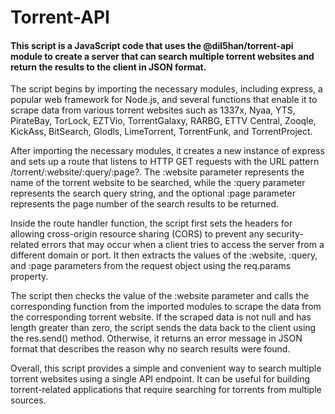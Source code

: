 # Torrent-API


#### This script is a JavaScript code that uses the @dil5han/torrent-api module to create a server that can search multiple torrent websites and return the results to the client in JSON format.

The script begins by importing the necessary modules, including express, a popular web framework for Node.js, and several functions that enable it to scrape data from various torrent websites such as 1337x, Nyaa, YTS, PirateBay, TorLock, EZTVio, TorrentGalaxy, RARBG, ETTV Central, Zooqle, KickAss, BitSearch, Glodls, LimeTorrent, TorrentFunk, and TorrentProject.

After importing the necessary modules, it creates a new instance of express and sets up a route that listens to HTTP GET requests with the URL pattern /torrent/:website/:query/:page?. The :website parameter represents the name of the torrent website to be searched, while the :query parameter represents the search query string, and the optional :page parameter represents the page number of the search results to be returned.

Inside the route handler function, the script first sets the headers for allowing cross-origin resource sharing (CORS) to prevent any security-related errors that may occur when a client tries to access the server from a different domain or port. It then extracts the values of the :website, :query, and :page parameters from the request object using the req.params property.

The script then checks the value of the :website parameter and calls the corresponding function from the imported modules to scrape the data from the corresponding torrent website. If the scraped data is not null and has length greater than zero, the script sends the data back to the client using the res.send() method. Otherwise, it returns an error message in JSON format that describes the reason why no search results were found.

Overall, this script provides a simple and convenient way to search multiple torrent websites using a single API endpoint. It can be useful for building torrent-related applications that require searching for torrents from multiple sources.
